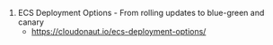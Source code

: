 
1. ECS Deployment Options - From rolling updates to blue-green and canary
    - https://cloudonaut.io/ecs-deployment-options/